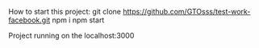 How to start this project: 
git clone https://github.com/GTOsss/test-work-facebook.git
npm i
npm start

Project running on the localhost:3000
